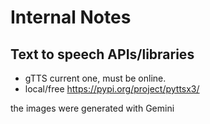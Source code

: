 # Internal Notes

## Text to speech APIs/libraries

- gTTS current one, must be online.
- local/free https://pypi.org/project/pyttsx3/

the images were generated with Gemini
